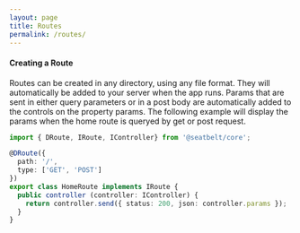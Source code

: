 ```yaml
---
layout: page
title: Routes
permalink: /routes/
---
```


#### Creating a Route

Routes can be created in any directory, using any file format.  They will automatically be added to your server when the app runs.  Params that are sent in either query parameters or in a post body are automatically added to the controls on the property params.  The following example will display the params when the home route is queryed by get or post request.

```typescript
import { DRoute, IRoute, IController} from '@seatbelt/core';

@DRoute({
  path: '/',
  type: ['GET', 'POST']
})
export class HomeRoute implements IRoute {
  public controller (controller: IController) {
    return controller.send({ status: 200, json: controller.params });
  }
}

```
